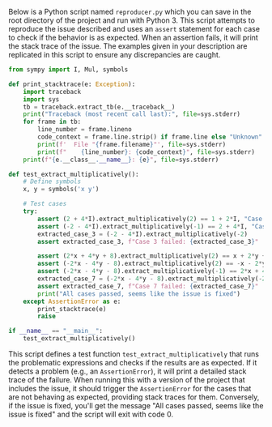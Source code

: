 Below is a Python script named `reproducer.py` which you can save in the root directory of the project and run with Python 3. This script attempts to reproduce the issue described and uses an `assert` statement for each case to check if the behavior is as expected. When an assertion fails, it will print the stack trace of the issue. The examples given in your description are replicated in this script to ensure any discrepancies are caught.

```python
from sympy import I, Mul, symbols

def print_stacktrace(e: Exception):
    import traceback
    import sys
    tb = traceback.extract_tb(e.__traceback__)
    print("Traceback (most recent call last):", file=sys.stderr)
    for frame in tb:
        line_number = frame.lineno
        code_context = frame.line.strip() if frame.line else "Unknown"
        print(f'  File "{frame.filename}"', file=sys.stderr)
        print(f"    {line_number}: {code_context}", file=sys.stderr)
    print(f"{e.__class__.__name__}: {e}", file=sys.stderr)

def test_extract_multiplicatively():
    # Define symbols
    x, y = symbols('x y')

    # Test cases
    try:
        assert (2 + 4*I).extract_multiplicatively(2) == 1 + 2*I, "Case 1 failed"
        assert (-2 - 4*I).extract_multiplicatively(-1) == 2 + 4*I, "Case 2 failed"
        extracted_case_3 = (-2 - 4*I).extract_multiplicatively(-2)
        assert extracted_case_3, f"Case 3 failed: {extracted_case_3}"

        assert (2*x + 4*y + 8).extract_multiplicatively(2) == x + 2*y + 4, "Case 4 failed"
        assert (-2*x - 4*y - 8).extract_multiplicatively(2) == -x - 2*y - 4, "Case 5 failed"
        assert (-2*x - 4*y - 8).extract_multiplicatively(-1) == 2*x + 4*y + 8, "Case 6 failed"
        extracted_case_7 = (-2*x - 4*y - 8).extract_multiplicatively(-2)
        assert extracted_case_7, f"Case 7 failed: {extracted_case_7}"
        print("All cases passed, seems like the issue is fixed")
    except AssertionError as e:
        print_stacktrace(e)
        raise

if __name__ == "__main__":
    test_extract_multiplicatively()
```

This script defines a test function `test_extract_multiplicatively` that runs the problematic expressions and checks if the results are as expected. If it detects a problem (e.g., an `AssertionError`), it will print a detailed stack trace of the failure. When running this with a version of the project that includes the issue, it should trigger the `AssertionError` for the cases that are not behaving as expected, providing stack traces for them. Conversely, if the issue is fixed, you'll get the message "All cases passed, seems like the issue is fixed" and the script will exit with code 0.